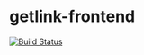 # getlink-frontend
[![Build Status](https://travis-ci.org/gkawin/getlink-frontend.svg?branch=master)](https://travis-ci.org/gkawin/getlink-frontend)
